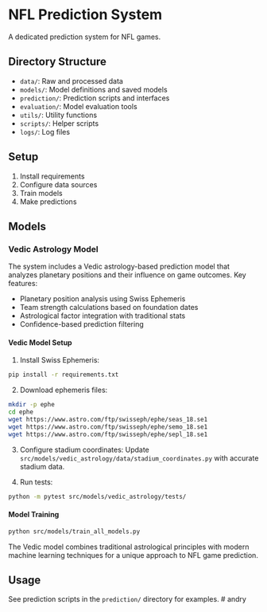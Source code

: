 # NFL Prediction System

A dedicated prediction system for NFL games.

## Directory Structure
- `data/`: Raw and processed data
- `models/`: Model definitions and saved models
- `prediction/`: Prediction scripts and interfaces
- `evaluation/`: Model evaluation tools
- `utils/`: Utility functions
- `scripts/`: Helper scripts
- `logs/`: Log files

## Setup
1. Install requirements
2. Configure data sources
3. Train models
4. Make predictions

## Models

### Vedic Astrology Model
The system includes a Vedic astrology-based prediction model that analyzes planetary positions and their influence on game outcomes. Key features:

- Planetary position analysis using Swiss Ephemeris
- Team strength calculations based on foundation dates
- Astrological factor integration with traditional stats
- Confidence-based prediction filtering

#### Vedic Model Setup
1. Install Swiss Ephemeris:
```bash
pip install -r requirements.txt
```
2. Download ephemeris files:
```bash
mkdir -p ephe
cd ephe
wget https://www.astro.com/ftp/swisseph/ephe/seas_18.se1
wget https://www.astro.com/ftp/swisseph/ephe/semo_18.se1
wget https://www.astro.com/ftp/swisseph/ephe/sepl_18.se1
```
3. Configure stadium coordinates:
Update `src/models/vedic_astrology/data/stadium_coordinates.py` with accurate stadium data.

4. Run tests:
```bash
python -m pytest src/models/vedic_astrology/tests/
```
#### Model Training
```bash
python src/models/train_all_models.py
```
The Vedic model combines traditional astrological principles with modern machine learning techniques for a unique approach to NFL game prediction.

## Usage
See prediction scripts in the `prediction/` directory for examples.
#   a n d r y  
 